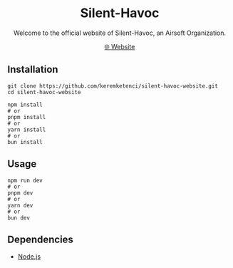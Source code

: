 <h1 align="center">Silent-Havoc</h1>
<p align="center">Welcome to the official website of Silent-Havoc, an Airsoft Organization.</p>

<p align="center">
  <a href="https://silent-havoc.com" title="Visit Silent-Havoc">🌐 Website</a>
</p>

## Installation

```
git clone https://github.com/keremketenci/silent-havoc-website.git
cd silent-havoc-website

npm install
# or
pnpm install
# or
yarn install
# or
bun install
```

## Usage

```
npm run dev
# or
pnpm dev
# or
yarn dev
# or
bun dev
```

## Dependencies

- [Node.js](https://nodejs.org/en/download/package-manager)
